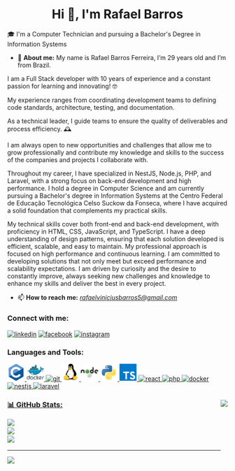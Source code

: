 <h1 align="center">Hi 👋, I'm Rafael Barros</h1>
<p align="left">🎓 I'm a Computer Technician and pursuing a Bachelor's Degree in Information Systems</p>

- 💬 **About me:** My name is Rafael Barros Ferreira, I’m 29 years old and I’m from Brazil.

I am a Full Stack developer with 10 years of experience and a constant passion for learning and innovating! 🤓

My experience ranges from coordinating development teams to defining code standards, architecture, testing, and documentation. 

As a technical leader, I guide teams to ensure the quality of deliverables and process efficiency. 🕰️

I am always open to new opportunities and challenges that allow me to grow professionally and contribute my knowledge and skills to the success of the companies and projects I collaborate with.

Throughout my career, I have specialized in NestJS, Node.js, PHP, and Laravel, with a strong focus on back-end development and high performance. I hold a degree in Computer Science and am currently pursuing a Bachelor's degree in Information Systems at the Centro Federal de Educação Tecnológica Celso Suckow da Fonseca, where I have acquired a solid foundation that complements my practical skills.

My technical skills cover both front-end and back-end development, with proficiency in HTML, CSS, JavaScript, and TypeScript. I have a deep understanding of design patterns, ensuring that each solution developed is efficient, scalable, and easy to maintain. My professional approach is focused on high performance and continuous learning. I am committed to developing solutions that not only meet but exceed performance and scalability expectations. I am driven by curiosity and the desire to constantly improve, always seeking new challenges and knowledge to enhance my skills and deliver the best in every project.

- 📫 **How to reach me:** *rafaelviniciusbarros5@gmail.com*

<h3 align="left">Connect with me:</h3>
<p align="left">
<a href="https://www.linkedin.com/in/rafael-vinicius-barros-ferreira-974598120/" target="blank"><img align="center" src="https://raw.githubusercontent.com/rahuldkjain/github-profile-readme-generator/master/src/images/icons/Social/linked-in-alt.svg" alt="linkedin" height="30" width="40" /></a>
<a href="https://www.facebook.com/rafael.viniciusbarros/" target="blank"><img align="center" src="https://raw.githubusercontent.com/rahuldkjain/github-profile-readme-generator/master/src/images/icons/Social/facebook.svg" alt="facebook" height="30" width="40" /></a>
<a href="https://www.instagram.com/rafaelviniciusbarros/" target="blank"><img align="center" src="https://raw.githubusercontent.com/rahuldkjain/github-profile-readme-generator/master/src/images/icons/Social/instagram.svg" alt="instagram" height="30" width="40" /></a>
</p>

<h3 align="left">Languages and Tools:</h3>
<p align="left">
<a href="https://www.cprogramming.com/" target="_blank" rel="noreferrer">
    <img src="https://raw.githubusercontent.com/devicons/devicon/master/icons/c/c-original.svg" alt="c" width="40" height="40"/>
</a>
<a href="https://www.docker.com/" target="_blank" rel="noreferrer">
    <img src="https://raw.githubusercontent.com/devicons/devicon/master/icons/docker/docker-original-wordmark.svg" alt="docker" width="40" height="40"/>
</a>
<a href="https://git-scm.com/" target="_blank" rel="noreferrer">
    <img src="https://www.vectorlogo.zone/logos/git-scm/git-scm-icon.svg" alt="git" width="40" height="40"/>
</a>
<a href="https://www.linux.org/" target="_blank" rel="noreferrer">
    <img src="https://raw.githubusercontent.com/devicons/devicon/master/icons/linux/linux-original.svg" alt="linux" width="40" height="40"/>
</a>
<a href="https://nodejs.org" target="_blank" rel="noreferrer">
    <img src="https://raw.githubusercontent.com/devicons/devicon/master/icons/nodejs/nodejs-original-wordmark.svg" alt="nodejs" width="40" height="40"/>
</a>
<a href="https://www.python.org" target="_blank" rel="noreferrer">
    <img src="https://raw.githubusercontent.com/devicons/devicon/master/icons/python/python-original.svg" alt="python" width="40" height="40"/>
</a>
<a href="https://www.typescriptlang.org/" target="_blank" rel="noreferrer">
    <img src="https://raw.githubusercontent.com/devicons/devicon/master/icons/typescript/typescript-original.svg" alt="typescript" width="40" height="40"/>
</a>
<a href="https://react.dev/" target="_blank" rel="noreferrer">
    <img src="https://img.icons8.com/plasticine/100/000000/react.png" alt="react" width="40" height="40"/>
</a>
<a href="https://www.php.net/" target="_blank" rel="noreferrer">
    <img src="https://img.icons8.com/offices/80/000000/php-logo.png" alt="php" width="40" height="40"/>
</a>
<a href="https://www.docker.com/" target="_blank" rel="noreferrer">
    <img src="https://img.icons8.com/color/48/000000/docker.png" alt="docker" width="40" height="40"/>
</a>
<a href="https://nestjs.com/" target="_blank" rel="noreferrer">
    <img src="https://img.icons8.com/color/48/000000/nestjs.png" alt="nestjs" width="40" height="40"/>
</a>

<a href="https://laravel.com/" target="_blank" rel="noreferrer">
    <img src="https://img.icons8.com/fluency/48/000000/laravel.png" alt="laravel" width="40" height="40"/>
</p>

<img align="right" height="150" src="https://i.pinimg.com/originals/ab/53/c3/ab53c3258caa5c3c691b4de46cb5ad88.gif" />

### 📊 GitHub Stats:
![](https://github-readme-stats.vercel.app/api?username=RVBF&theme=white-green&hide_border=true&include_all_commits=true&count_private=true)<br/>
![](https://github-readme-streak-stats.herokuapp.com/?user=RVBF&theme=white-green&hide_border=true)<br/>
![](https://github-readme-stats.vercel.app/api/top-langs/?username=RVBF&theme=white-green&hide_border=true&include_all_commits=true&count_private=true&layout=compact)

---
[![](https://visitcount.itsvg.in/api?id=RVBF&icon=0&color=0)](https://visitcount.itsvg.in)

<!-- Proudly created with GPRM ( https://gprm.itsvg.in ) -->
